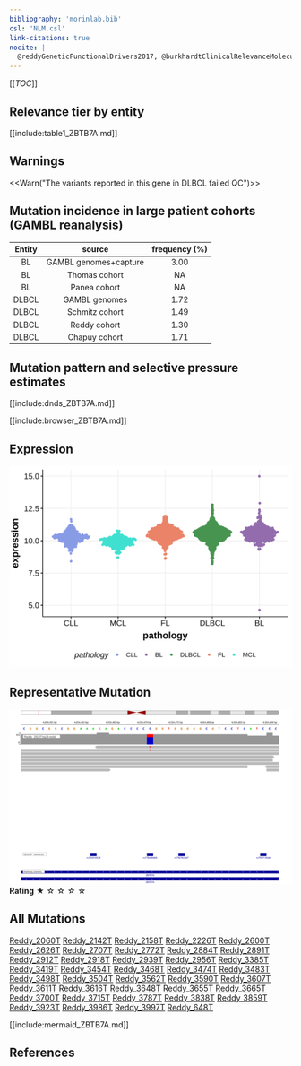 ```yaml
---
bibliography: 'morinlab.bib'
csl: 'NLM.csl'
link-citations: true
nocite: |
  @reddyGeneticFunctionalDrivers2017, @burkhardtClinicalRelevanceMolecular2022, 
---
```

[[_TOC_]]




## Relevance tier by entity

[[include:table1_ZBTB7A.md]]

## Warnings

<<Warn("The variants reported in this gene in DLBCL failed QC")>>

## Mutation incidence in large patient cohorts (GAMBL reanalysis)

|Entity|source               |frequency (%)|
|:------:|:---------------------:|:-------------:|
|BL    |GAMBL genomes+capture|3.00         |
|BL    |Thomas cohort        |  NA         |
|BL    |Panea cohort         |  NA         |
|DLBCL |GAMBL genomes        |1.72         |
|DLBCL |Schmitz cohort       |1.49         |
|DLBCL |Reddy cohort         |1.30         |
|DLBCL |Chapuy cohort        |1.71         |

## Mutation pattern and selective pressure estimates

[[include:dnds_ZBTB7A.md]]




[[include:browser_ZBTB7A.md]]

## Expression
![](images/gene_expression/ZBTB7A_by_pathology.svg)
<!-- ORIGIN: reddyGeneticFunctionalDrivers2017 -->
<!-- BL: burkhardtClinicalRelevanceMolecular2022b -->
<!-- DLBCL: reddyGeneticFunctionalDrivers2017 -->

## Representative Mutation

![](primary/Reddy_ZBTB7A.svg)
**Rating**
&starf; &star; &star; &star; &star;

## All Mutations

[Reddy_2060T](https://www.bcgsc.ca/downloads/morinlab/GAMBL/Reddy/igv_reports/Reddy_2060T.html)
[Reddy_2142T](https://www.bcgsc.ca/downloads/morinlab/GAMBL/Reddy/igv_reports/Reddy_2142T.html)
[Reddy_2158T](https://www.bcgsc.ca/downloads/morinlab/GAMBL/Reddy/igv_reports/Reddy_2158T.html)
[Reddy_2226T](https://www.bcgsc.ca/downloads/morinlab/GAMBL/Reddy/igv_reports/Reddy_2226T.html)
[Reddy_2600T](https://www.bcgsc.ca/downloads/morinlab/GAMBL/Reddy/igv_reports/Reddy_2600T.html)
[Reddy_2626T](https://www.bcgsc.ca/downloads/morinlab/GAMBL/Reddy/igv_reports/Reddy_2626T.html)
[Reddy_2707T](https://www.bcgsc.ca/downloads/morinlab/GAMBL/Reddy/igv_reports/Reddy_2707T.html)
[Reddy_2772T](https://www.bcgsc.ca/downloads/morinlab/GAMBL/Reddy/igv_reports/Reddy_2772T.html)
[Reddy_2884T](https://www.bcgsc.ca/downloads/morinlab/GAMBL/Reddy/igv_reports/Reddy_2884T.html)
[Reddy_2891T](https://www.bcgsc.ca/downloads/morinlab/GAMBL/Reddy/igv_reports/Reddy_2891T.html)
[Reddy_2912T](https://www.bcgsc.ca/downloads/morinlab/GAMBL/Reddy/igv_reports/Reddy_2912T.html)
[Reddy_2918T](https://www.bcgsc.ca/downloads/morinlab/GAMBL/Reddy/igv_reports/Reddy_2918T.html)
[Reddy_2939T](https://www.bcgsc.ca/downloads/morinlab/GAMBL/Reddy/igv_reports/Reddy_2939T.html)
[Reddy_2956T](https://www.bcgsc.ca/downloads/morinlab/GAMBL/Reddy/igv_reports/Reddy_2956T.html)
[Reddy_3385T](https://www.bcgsc.ca/downloads/morinlab/GAMBL/Reddy/igv_reports/Reddy_3385T.html)
[Reddy_3419T](https://www.bcgsc.ca/downloads/morinlab/GAMBL/Reddy/igv_reports/Reddy_3419T.html)
[Reddy_3454T](https://www.bcgsc.ca/downloads/morinlab/GAMBL/Reddy/igv_reports/Reddy_3454T.html)
[Reddy_3468T](https://www.bcgsc.ca/downloads/morinlab/GAMBL/Reddy/igv_reports/Reddy_3468T.html)
[Reddy_3474T](https://www.bcgsc.ca/downloads/morinlab/GAMBL/Reddy/igv_reports/Reddy_3474T.html)
[Reddy_3483T](https://www.bcgsc.ca/downloads/morinlab/GAMBL/Reddy/igv_reports/Reddy_3483T.html)
[Reddy_3498T](https://www.bcgsc.ca/downloads/morinlab/GAMBL/Reddy/igv_reports/Reddy_3498T.html)
[Reddy_3504T](https://www.bcgsc.ca/downloads/morinlab/GAMBL/Reddy/igv_reports/Reddy_3504T.html)
[Reddy_3562T](https://www.bcgsc.ca/downloads/morinlab/GAMBL/Reddy/igv_reports/Reddy_3562T.html)
[Reddy_3590T](https://www.bcgsc.ca/downloads/morinlab/GAMBL/Reddy/igv_reports/Reddy_3590T.html)
[Reddy_3607T](https://www.bcgsc.ca/downloads/morinlab/GAMBL/Reddy/igv_reports/Reddy_3607T.html)
[Reddy_3611T](https://www.bcgsc.ca/downloads/morinlab/GAMBL/Reddy/igv_reports/Reddy_3611T.html)
[Reddy_3616T](https://www.bcgsc.ca/downloads/morinlab/GAMBL/Reddy/igv_reports/Reddy_3616T.html)
[Reddy_3648T](https://www.bcgsc.ca/downloads/morinlab/GAMBL/Reddy/igv_reports/Reddy_3648T.html)
[Reddy_3655T](https://www.bcgsc.ca/downloads/morinlab/GAMBL/Reddy/igv_reports/Reddy_3655T.html)
[Reddy_3665T](https://www.bcgsc.ca/downloads/morinlab/GAMBL/Reddy/igv_reports/Reddy_3665T.html)
[Reddy_3700T](https://www.bcgsc.ca/downloads/morinlab/GAMBL/Reddy/igv_reports/Reddy_3700T.html)
[Reddy_3715T](https://www.bcgsc.ca/downloads/morinlab/GAMBL/Reddy/igv_reports/Reddy_3715T.html)
[Reddy_3787T](https://www.bcgsc.ca/downloads/morinlab/GAMBL/Reddy/igv_reports/Reddy_3787T.html)
[Reddy_3838T](https://www.bcgsc.ca/downloads/morinlab/GAMBL/Reddy/igv_reports/Reddy_3838T.html)
[Reddy_3859T](https://www.bcgsc.ca/downloads/morinlab/GAMBL/Reddy/igv_reports/Reddy_3859T.html)
[Reddy_3923T](https://www.bcgsc.ca/downloads/morinlab/GAMBL/Reddy/igv_reports/Reddy_3923T.html)
[Reddy_3986T](https://www.bcgsc.ca/downloads/morinlab/GAMBL/Reddy/igv_reports/Reddy_3986T.html)
[Reddy_3997T](https://www.bcgsc.ca/downloads/morinlab/GAMBL/Reddy/igv_reports/Reddy_3997T.html)
[Reddy_648T](https://www.bcgsc.ca/downloads/morinlab/GAMBL/Reddy/igv_reports/Reddy_648T.html)

[[include:mermaid_ZBTB7A.md]]

## References
